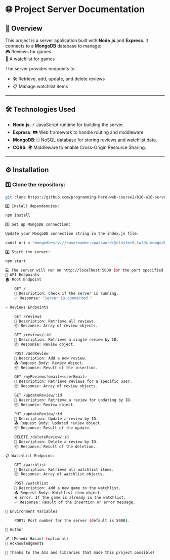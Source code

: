 # 🌐 **Project Server Documentation**

## 🚀 **Overview**

This project is a server application built with **Node.js** and **Express**. It connects to a **MongoDB** database to manage:  
🎮 Reviews for games  
📜 A watchlist for games

The server provides endpoints to:

- 🛠️ Retrieve, add, update, and delete reviews
- 📋 Manage watchlist items

---

## 🛠️ **Technologies Used**

- **Node.js**: ⚡ JavaScript runtime for building the server.
- **Express**: 🛤️ Web framework to handle routing and middleware.
- **MongoDB**: 🗄️ NoSQL database for storing reviews and watchlist data.
- **CORS**: 🌍 Middleware to enable Cross-Origin Resource Sharing.

---

## ⚙️ **Installation**

### 1️⃣ Clone the repository:

```bash
git clone https://github.com/programming-hero-web-course2/b10-a10-server-side-MendiOP.git

2️⃣ Install dependencies:

npm install

3️⃣ Set up MongoDB connection:

Update your MongoDB connection string in the index.js file:

const uri = "mongodb+srv://<username>:<password>@cluster0.twtdx.mongodb.net/?retryWrites=true&w=majority&appName=Cluster0";

4️⃣ Start the server:

npm start

💻 The server will run on http://localhost:5000 (or the port specified in the environment variable).
🔗 API Endpoints
🏠 Root Endpoint

    GET /
    📌 Description: Check if the server is running.
    ✅ Response: "Server is connected."

✍️ Reviews Endpoints

    GET /reviews
    📌 Description: Retrieve all reviews.
    📦 Response: Array of review objects.

    GET /reviews/:id
    📌 Description: Retrieve a single review by ID.
    📦 Response: Review object.

    POST /addReview
    📌 Description: Add a new review.
    📤 Request Body: Review object.
    📦 Response: Result of the insertion.

    GET /myReviews?email=<userEmail>
    📌 Description: Retrieve reviews for a specific user.
    📦 Response: Array of review objects.

    GET /updateReview/:id
    📌 Description: Retrieve a review for updating by ID.
    📦 Response: Review object.

    PUT /updateReview/:id
    📌 Description: Update a review by ID.
    📤 Request Body: Updated review object.
    📦 Response: Result of the update.

    DELETE /deleteReview/:id
    📌 Description: Delete a review by ID.
    📦 Response: Result of the deletion.

📋 Watchlist Endpoints

    GET /watchlist
    📌 Description: Retrieve all watchlist items.
    📦 Response: Array of watchlist objects.

    POST /watchlist
    📌 Description: Add a new game to the watchlist.
    📤 Request Body: Watchlist item object.
    ❌ Error: If the game is already in the watchlist.
    ✅ Response: Result of the insertion or error message.

🔧 Environment Variables

    PORT: Port number for the server (default is 5000).

👤 Author

🖋️ [Mehedi Hasan] (optional)
🙏 Acknowledgments

💖 Thanks to the AIs and libraries that made this project possible!
```
